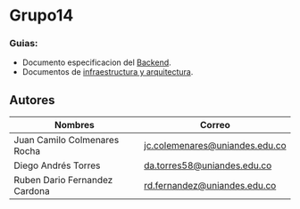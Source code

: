 # Grupo14

### Guias:
- Documento especificacion del [Backend](backend/README.md).
- Documentos de [infraestructura y arquitectura](infraestructura/README.md).



## Autores

| Nombres                           | Correo                          |
|-----------------------------------|---------------------------------|
| Juan Camilo Colmenares Rocha      | jc.colemenares@uniandes.edu.co  |
| Diego Andrés Torres               | da.torres58@uniandes.edu.co     |
| Ruben Dario Fernandez Cardona     | rd.fernandez@uniandes.edu.co    |

